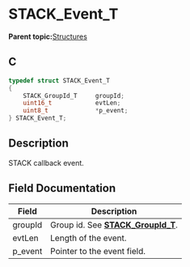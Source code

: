 # STACK\_Event\_T

**Parent topic:**[Structures](GUID-86ED5462-EBBE-4ED2-A861-0D2CF4C49A0C.md)

## C

```c
typedef struct STACK_Event_T
{
    STACK_GroupId_T     groupId;
    uint16_t            evtLen;
    uint8_t             *p_event;
} STACK_Event_T;
```

## Description

STACK callback event.

## Field Documentation

|Field|Description|
|-----|-----------|
|groupId|Group id. See **[STACK\_GroupId\_T](GUID-5A2A5B06-A546-48A9-9421-F2F143645F0D.md)**.|
|evtLen|Length of the event.|
|p\_event|Pointer to the event field.|

